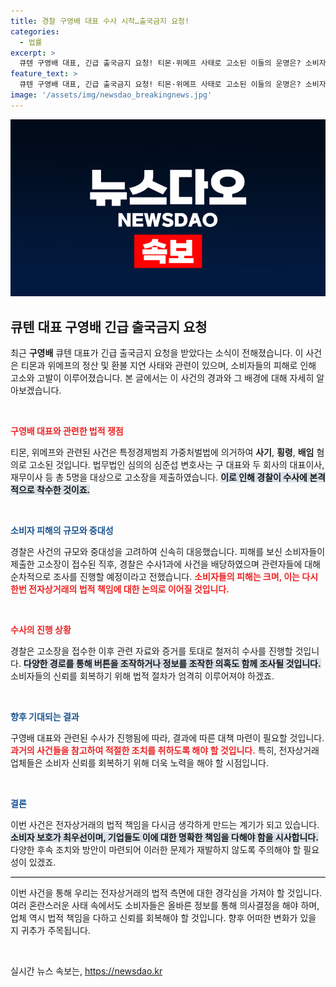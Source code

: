 ```yaml
---
title: 경찰 구영배 대표 수사 시작…출국금지 요청!
categories:
  - 법률
excerpt: >
  큐텐 구영배 대표, 긴급 출국금지 요청! 티몬·위메프 사태로 고소된 이들의 운명은? 소비자 피해의 갈등이 점화된 가운데, 경찰의 빠른 수사 속도를 주목하세요!
feature_text: >
  큐텐 구영배 대표, 긴급 출국금지 요청! 티몬·위메프 사태로 고소된 이들의 운명은? 소비자 피해의 갈등이 점화된 가운데, 경찰의 빠른 수사 속도를 주목하세요!
image: '/assets/img/newsdao_breakingnews.jpg'
---
```


<p><img src="/assets/img/newsdao_breakingnews.jpg" alt="ontimetimes 속보" /></p>

<h2 data-ke-size="size26">큐텐 대표 구영배 긴급 출국금지 요청</h2>

<p data-ke-size="size16">최근 <b>구영배</b> 큐텐 대표가 긴급 출국금지 요청을 받았다는 소식이 전해졌습니다. 이 사건은 티몬과 위메프의 정산 및 환불 지연 사태와 관련이 있으며, 소비자들의 피해로 인해 고소와 고발이 이루어졌습니다. 본 글에서는 이 사건의 경과와 그 배경에 대해 자세히 알아보겠습니다.</p>

<p data-ke-size="size16">&nbsp;</p>

<p><b><span style="color: #ee2323;">구영배 대표와 관련한 법적 쟁점</span></b></p>

<p>티몬, 위메프와 관련된 사건은 특정경제범죄 가중처벌법에 의거하여 <b>사기</b>, <b>횡령</b>, <b>배임</b> 혐의로 고소된 것입니다. 법무법인 심의의 심준섭 변호사는 구 대표와 두 회사의 대표이사, 재무이사 등 총 5명을 대상으로 고소장을 제출하였습니다. <b><span style="background-color: #21538527;">이로 인해 경찰이 수사에 본격적으로 착수한 것이죠.</span></b></p>

<p data-ke-size="size16">&nbsp;</p>

<p><b><span style="color: #1a5490;">소비자 피해의 규모와 중대성</span></b></p>

<p>경찰은 사건의 규모와 중대성을 고려하여 신속히 대응했습니다. 피해를 보신 소비자들이 제출한 고소장이 접수된 직후, 경찰은 수사1과에 사건을 배당하였으며 관련자들에 대해 순차적으로 조사를 진행할 예정이라고 전했습니다. <b><span style="color: #ee2323;">소비자들의 피해는 크며, 이는 다시 한번 전자상거래의 법적 책임에 대한 논의로 이어질 것입니다.</span></b></p>

<p data-ke-size="size16">&nbsp;</p>

<p><b><span style="color: #ee2323;">수사의 진행 상황</span></b></p>

<p>경찰은 고소장을 접수한 이후 관련 자료와 증거를 토대로 철저히 수사를 진행할 것입니다. <b><span style="background-color: #21538527;">다양한 경로를 통해 버튼을 조작하거나 정보를 조작한 의혹도 함께 조사될 것입니다.</span></b> 소비자들의 신뢰를 회복하기 위해 법적 절차가 엄격히 이루어져야 하겠죠.</p>

<p data-ke-size="size16">&nbsp;</p>

<p><b><span style="color: #1a5490;">향후 기대되는 결과</span></b></p>

<p>구영배 대표와 관련된 수사가 진행됨에 따라, 결과에 따른 대책 마련이 필요할 것입니다. <b><span style="color: #ee2323;">과거의 사건들을 참고하여 적절한 조치를 취하도록 해야 할 것입니다.</span></b> 특히, 전자상거래업체들은 소비자 신뢰를 회복하기 위해 더욱 노력을 해야 할 시점입니다.</p>

<p data-ke-size="size16">&nbsp;</p>

<p><b><span style="color: #1a5490;">결론</span></b></p>

<p>이번 사건은 전자상거래의 법적 책임을 다시금 생각하게 만드는 계기가 되고 있습니다. <b><span style="background-color: #21538527;">소비자 보호가 최우선이며, 기업들도 이에 대한 명확한 책임을 다해야 함을 시사합니다.</span></b> 다양한 후속 조치와 방안이 마련되어 이러한 문제가 재발하지 않도록 주의해야 할 필요성이 있겠죠. </p>

<hr style="background-color: #000; height: 1px; border: none;"/>

<p data-ke-size="size16">이번 사건을 통해 우리는 전자상거래의 법적 측면에 대한 경각심을 가져야 할 것입니다. 여러 혼란스러운 사태 속에서도 소비자들은 올바른 정보를 통해 의사결정을 해야 하며, 업체 역시 법적 책임을 다하고 신뢰를 회복해야 할 것입니다. 향후 어떠한 변화가 있을 지 귀추가 주목됩니다.</p>

<p data-ke-size="size16">&nbsp;</p>
실시간 뉴스 속보는, <a href="https://newsdao.kr" rel="dofollow">https://newsdao.kr</a>


